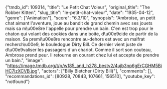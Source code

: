 {"tmdb_id": 109314, "title": "Le Petit Chat Voleur", "original_title": "The Robber Kitten", "slug_title": "le-petit-chat-voleur", "date": "1935-04-12", "genre": ["Animation"], "score": "6.3/10", "synopsis": "Ambroise, un petit chat aimant l'aventure, joue au bandit de grand chemin avec ses jouets mais sa m\u00e8re l'appelle pour prendre un bain. C'en est trop pour le chaton qui volant des cookies dans une boite, d\u00e9cide de partir de la maison. Sa premi\u00e8re rencontre au-dehors est avec un malfrat recherch\u00e9, le bouledogue Dirty Bill. Ce dernier vient juste de d\u00e9valiser les passagers d'un chariot. Comme il sort son couteau, Ambrose prend peur. Il retourne en courant chez lui et accepte de prendre un bain.", "image": "https://image.tmdb.org/t/p/w185_and_h278_bestv2/4ujb3np6gErCGHM5BiHC7lzXCVB.jpg", "actors": ["Billy Bletcher (Dirty Bill)"], "comments": [], "recommandations_id": [80928, 70843, 107661, 156510], "youtube_key": "notfound"}